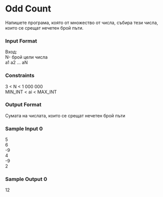 # Odd Count

Напишете програма, която от множество от числа, събира тези числа, които се срещат нечетен брой пъти.

### Input Format

Вход: <br>
N- брой цели числа <br>
а1 а2 ... аN

### Constraints

3 < N < 1 000 000 <br>
MIN_INT < ai < MAX_INT

### Output Format

Сумата на числата, които се срещат нечетен брой пъти

### Sample Input 0

5 <br> 
6 <br>
-9 <br>
4 <br>
-9 <br>
2

### Sample Output 0

12
